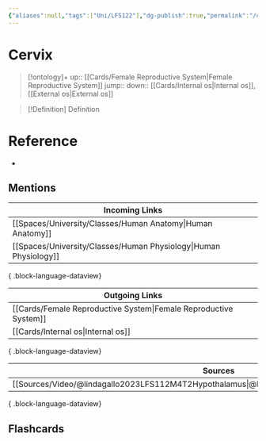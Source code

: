```yaml
---
{"aliases":null,"tags":["Uni/LFS122"],"dg-publish":true,"permalink":"/cards/cervix/","dgPassFrontmatter":true}
---
```


# Cervix

> [!ontology]+
> up:: [[Cards/Female Reproductive System\|Female Reproductive System]]
> jump:: 
> down:: [[Cards/Internal os\|Internal os]], [[External os\|External os]]

> [!Definition] Definition

# Reference

- 

## Mentions

| Incoming Links                                                      |
| ------------------------------------------------------------------- |
| [[Spaces/University/Classes/Human Anatomy\|Human Anatomy]]       |
| [[Spaces/University/Classes/Human Physiology\|Human Physiology]] |

{ .block-language-dataview}

| Outgoing Links                                                      |
| ------------------------------------------------------------------- |
| [[Cards/Female Reproductive System\|Female Reproductive System]] |
| [[Cards/Internal os\|Internal os]]                               |

{ .block-language-dataview}

| Sources                                                                                           |
| ------------------------------------------------------------------------------------------------- |
| [[Sources/Video/@lindagallo2023LFS112M4T2Hypothalamus\|@lindagallo2023LFS112M4T2Hypothalamus]] |

{ .block-language-dataview}

## Flashcards